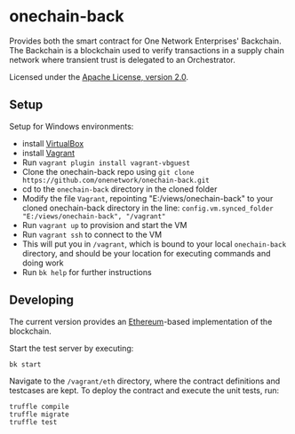 # onechain-back

Provides both the smart contract for One Network Enterprises' Backchain.
The Backchain is a blockchain used to verify transactions in a supply chain network where
transient trust is delegated to an Orchestrator.

Licensed under the [Apache License, version 2.0](http://www.apache.org/licenses/LICENSE-2.0).


## Setup

Setup for Windows environments:
 * install [VirtualBox](https://www.virtualbox.org/)
 * install [Vagrant](https://www.vagrantup.com/)
 * Run `vagrant plugin install vagrant-vbguest`
 * Clone the onechain-back repo using `git clone https://github.com/onenetwork/onechain-back.git`
 * cd to the `onechain-back` directory in the cloned folder
 * Modify the file `Vagrant`, repointing "E:/views/onechain-back" to your cloned onechain-back directory in the line: `config.vm.synced_folder "E:/views/onechain-back", "/vagrant"`
 * Run `vagrant up` to provision and start the VM
 * Run `vagrant ssh` to connect to the VM
 * This will put you in `/vagrant`, which is bound to your local `onechain-back` directory, and should be your location for executing commands and doing work
 * Run `bk help` for further instructions

## Developing

The current version provides an [Ethereum](https://ethereum.org/)-based implementation of the blockchain.

Start the test server by executing:
```
bk start
```

Navigate to the `/vagrant/eth` directory, where the contract definitions and testcases are kept.  To deploy the contract
and execute the unit tests, run:
```
truffle compile
truffle migrate
truffle test
```
